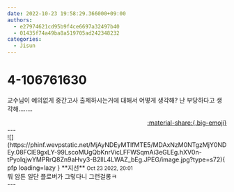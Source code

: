 ```yaml
---
date: 2022-10-23 19:58:29.366000+09:00
authors:
  - e27974621cd95b9f4ce6697a32497b40
  - 01435f74a49ba8a519705ad242348232
categories:
  - Jisun
---
```


# 4-106761630

<div class="post-container" markdown="1">
<div class="content-container md-sidebar__scrollwrap" markdown="1">

교수님이 예의없게 중간고사 출제하시는거에 대해서 어떻게 생각해? 난 부당하다고 생각해……..

</div>
</div>

<div style="text-align: right;" markdown="1">
<a href="https://weverse.io/fromis9/fanpost/4-106761630" style="text-align: right;">:material-share:{.big-emoji}</a>
</div>
---

<div class="comments-container md-sidebar__scrollwrap" markdown="1">
<div class="comment" markdown="1">
<div class='id-container' markdown="1">
![](https://phinf.wevpstatic.net/MjAyNDEyMTlfMTE5/MDAxNzM0NTgzMjY0NDEy.08FClE9gxLY-99LscoMUgQbKnrVicLFFWSqmAi3eGLEg.hXV0n-tPyoIqjwYMPRrQ8Zn9aHvy3-B2llL4LWAZ_bEg.JPEG/image.jpg?type=s72){ pfp loading=lazy }
**<span class="artist">지선</span>** <small>Oct 23 2022, 20:01</small><br>
</div>
<div class='comment-body' markdown="1">
뭐 암튼 일단 플로버가 그렇다니 그런걸롱ㅋ
</div>
</div>
</div>
---

